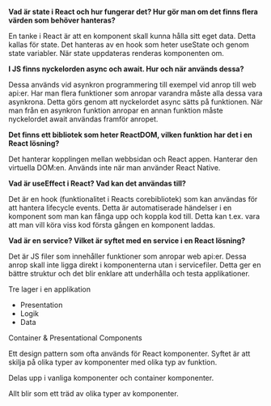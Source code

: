 **Vad är state i React och hur fungerar det? Hur gör man om det finns flera värden som behöver hanteras?** 

En tanke i React är att en komponent skall kunna hålla sitt eget data. Detta kallas för state. Det hanteras av en hook som heter useState och genom state variabler. När state uppdateras renderas komponenten om.

**I JS finns nyckelorden async och await. Hur och när används dessa?** 

Dessa används vid asynkron programmering till exempel vid anrop till web api:er. Har man flera funktioner som anropar varandra måste alla dessa vara asynkrona. Detta görs genom att nyckelordet async sätts på funktionen. När man från en asynkron funktion anropar en annan funktion måste nyckelordet await användas framför anropet. 

**Det finns ett bibliotek som heter ReactDOM, vilken funktion har det i en React lösning?**

Det hanterar kopplingen mellan webbsidan och React appen. Hanterar den virtuella DOM:en. Används inte när man använder React Native.

**Vad är useEffect i React? Vad kan det användas till?** 

Det är en hook (funktionalitet i Reacts corebibliotek) som kan användas för att hantera lifecycle events. Detta är automatiserade händelser i en komponent som man kan fånga upp och koppla kod till. Detta kan t.ex. vara att man vill köra viss kod första gången en komponent laddas. 

**Vad är en service? Vilket är syftet med en service i en React lösning?**

Det är JS filer som innehåller funktioner som anropar web api:er. Dessa anrop skall inte ligga direkt i komponenterna utan i servicefiler. Detta ger en bättre struktur och det blir enklare att underhålla och testa applikationer.

Tre lager i en applikation

- Presentation  
- Logik  
- Data

Container & Presentational Components

Ett design pattern som ofta används för React komponenter. Syftet är att skilja på olika typer av komponenter med olika typ av funktion.

Delas upp i vanliga komponenter och container komponenter. 

Allt blir som ett träd av olika typer av komponenter.  
